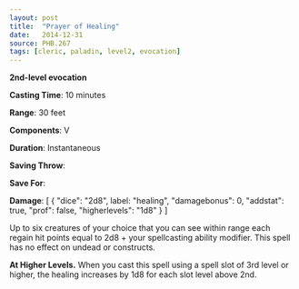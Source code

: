 ```yaml
---
layout: post
title:  "Prayer of Healing"
date:   2014-12-31
source: PHB.267
tags: [cleric, paladin, level2, evocation]
---
```


**2nd-level evocation**

**Casting Time**: 10 minutes

**Range**: 30 feet

**Components**: V

**Duration**: Instantaneous

**Saving Throw**:

**Save For**:

**Damage**: [ { "dice": "2d8", label: "healing", "damagebonus": 0, "addstat": true, "prof": false, "higherlevels": "1d8" } ]

Up to six creatures of your choice that you can see within range each regain hit points equal to 2d8 + your spellcasting ability modifier. This spell has no effect on undead or constructs.

**At Higher Levels.** When you cast this spell using a spell slot of 3rd level or higher, the healing increases by 1d8 for each slot level above 2nd.